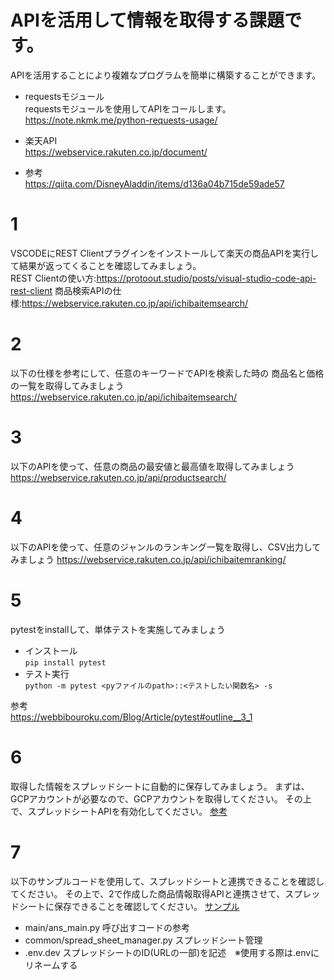 # APIを活用して情報を取得する課題です。
APIを活用することにより複雑なプログラムを簡単に構築することができます。

- requestsモジュール  
requestsモジュールを使用してAPIをコールします。  
https://note.nkmk.me/python-requests-usage/

- 楽天API  
https://webservice.rakuten.co.jp/document/

- 参考  
https://qiita.com/DisneyAladdin/items/d136a04b715de59ade57

# 1
VSCODEにREST Clientプラグインをインストールして楽天の商品APIを実行して結果が返ってくることを確認してみましょう。  
REST Clientの使い方:https://protoout.studio/posts/visual-studio-code-api-rest-client
商品検索APIの仕様:https://webservice.rakuten.co.jp/api/ichibaitemsearch/

# 2
以下の仕様を参考にして、任意のキーワードでAPIを検索した時の
商品名と価格の一覧を取得してみましょう
https://webservice.rakuten.co.jp/api/ichibaitemsearch/

# 3 
以下のAPIを使って、任意の商品の最安値と最高値を取得してみましょう  
https://webservice.rakuten.co.jp/api/productsearch/

# 4
以下のAPIを使って、任意のジャンルのランキング一覧を取得し、CSV出力してみましょう
https://webservice.rakuten.co.jp/api/ichibaitemranking/

# 5
pytestをinstallして、単体テストを実施してみましょう<BR>
- インストール<BR>
`pip install pytest`<BR>
- テスト実行<BR>
`python -m pytest <pyファイルのpath>::<テストしたい関数名> -s`  <BR>

参考<BR>
https://webbibouroku.com/Blog/Article/pytest#outline__3_1

# 6
取得した情報をスプレッドシートに自動的に保存してみましょう。
まずは、GCPアカウントが必要なので、GCPアカウントを取得してください。
その上で、スプレッドシートAPIを有効化してください。
[参考](https://note.com/npaka/n/nd522e980d995)
 
# 7 
 以下のサンプルコードを使用して、スプレッドシートと連携できることを確認してください。
その上で、2で作成した商品情報取得APIと連携させて、スプレッドシートに保存できることを確認してください。
[サンプル](https://github.com/marutoraman/yahoo-api-gss-sample)
- main/ans_main.py 呼び出すコードの参考
- common/spread_sheet_manager.py スプレッドシート管理
- .env.dev スプレッドシートのID(URLの一部)を記述　※使用する際は.envにリネームする
 
